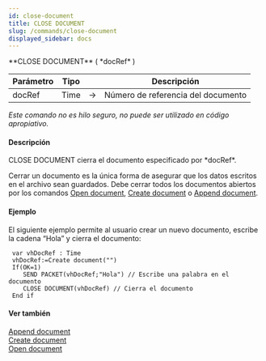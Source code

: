 ```yaml
---
id: close-document
title: CLOSE DOCUMENT
slug: /commands/close-document
displayed_sidebar: docs
---
```


<!--REF #_command_.CLOSE DOCUMENT.Syntax-->**CLOSE DOCUMENT** ( *docRef* )<!-- END REF-->
<!--REF #_command_.CLOSE DOCUMENT.Params-->
| Parámetro | Tipo |  | Descripción |
| --- | --- | --- | --- |
| docRef | Time | &#8594;  | Número de referencia del documento |

<!-- END REF-->

*Este comando no es hilo seguro, no puede ser utilizado en código apropiativo.*


#### Descripción 

<!--REF #_command_.CLOSE DOCUMENT.Summary-->CLOSE DOCUMENT cierra el documento especificado por *docRef*.<!-- END REF-->

Cerrar un documento es la única forma de asegurar que los datos escritos en el archivo sean guardados. Debe cerrar todos los documentos abiertos por los comandos [Open document](open-document.md "Open document"), [Create document](create-document.md "Create document") o [Append document](append-document.md "Append document").

#### Ejemplo 

El siguiente ejemplo permite al usuario crear un nuevo documento, escribe la cadena “Hola” y cierra el documento:

```4d
 var vhDocRef : Time
 vhDocRef:=Create document("")
 If(OK=1)
    SEND PACKET(vhDocRef;"Hola") // Escribe una palabra en el documento
    CLOSE DOCUMENT(vhDocRef) // Cierra el documento
 End if
```

#### Ver también 

[Append document](append-document.md)  
[Create document](create-document.md)  
[Open document](open-document.md)  
